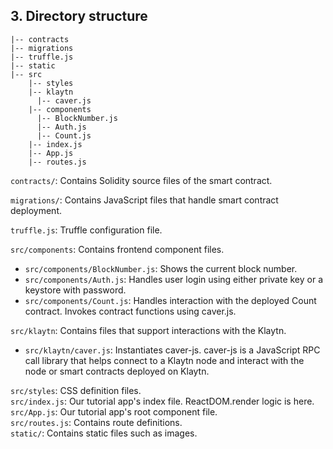 ## 3. Directory structure

    |-- contracts
    |-- migrations
    |-- truffle.js
    |-- static  
    |-- src  
        |-- styles
        |-- klaytn
          |-- caver.js
        |-- components
          |-- BlockNumber.js
          |-- Auth.js
          |-- Count.js
        |-- index.js
        |-- App.js
        |-- routes.js
    

`contracts/`: Contains Solidity source files of the smart contract.

`migrations/`: Contains JavaScript files that handle smart contract deployment.

`truffle.js`: Truffle configuration file.

`src/components`: Contains frontend component files.

* `src/components/BlockNumber.js`: Shows the current block number. 
* `src/components/Auth.js`: Handles user login using either private key or a keystore with password.
* `src/components/Count.js`: Handles interaction with the deployed Count contract. Invokes contract functions using caver.js. 

`src/klaytn`: Contains files that support interactions with the Klaytn.

* `src/klaytn/caver.js`: Instantiates caver-js. caver-js is a JavaScript RPC call library that helps connect to a Klaytn node and interact with the node or smart contracts deployed on Klaytn.

`src/styles`: CSS definition files.  
`src/index.js`: Our tutorial app's index file. ReactDOM.render logic is here.  
`src/App.js`: Our tutorial app's root component file.  
`src/routes.js`: Contains route definitions.  
`static/`: Contains static files such as images.